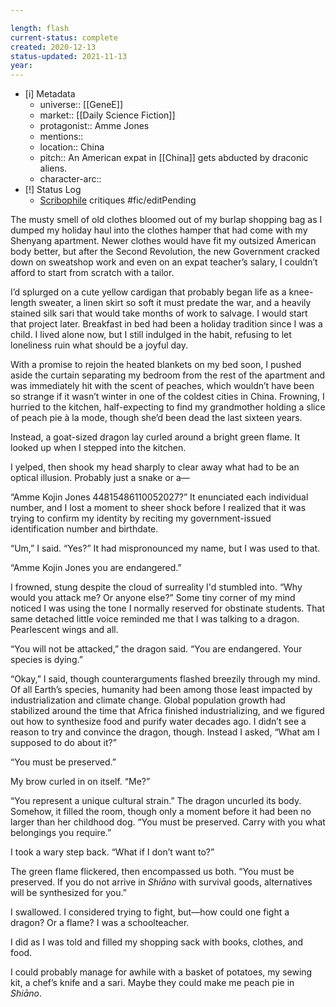 ```yaml
---

length: flash
current-status: complete
created: 2020-12-13
status-updated: 2021-11-13
year: 
---
```


- [i] Metadata
	- universe:: [[GeneE]]
	- market:: [[Daily Science Fiction]]
	- protagonist:: Amme Jones
	- mentions::
	- location:: China
	- pitch:: An American expat in [[China]] gets abducted by draconic aliens.
	- character-arc::
- [!] Status Log
	- [Scribophile](https://www.scribophile.com/authors/eleanor-cully/works/the-peach-dragon) critiques #fic/editPending


The musty smell of old clothes bloomed out of my burlap shopping bag as I dumped my holiday haul into the clothes hamper that had come with my Shenyang apartment. Newer clothes would have fit my outsized American body better, but after the Second Revolution, the new Government cracked down on sweatshop work and even on an expat teacher’s salary, I couldn’t afford to start from scratch with a tailor. 

I’d splurged on a cute yellow cardigan that probably began life as a knee-length sweater, a linen skirt so soft it must predate the war, and a heavily stained silk sari that would take months of work to salvage. I would start that project later. Breakfast in bed had been a holiday tradition since I was a child. I lived alone now, but I still indulged in the habit, refusing to let loneliness ruin what should be a joyful day. 

With a promise to rejoin the heated blankets on my bed soon, I pushed aside the curtain separating my bedroom from the rest of the apartment and was immediately hit with the scent of peaches, which wouldn’t have been so strange if it wasn’t winter in one of the coldest cities in China. Frowning, I hurried to the kitchen, half-expecting to find my grandmother holding a slice of peach pie à la mode, though she’d been dead the last sixteen years. 

Instead, a goat-sized dragon lay curled around a bright green flame. It looked up when I stepped into the kitchen. 

I yelped, then shook my head sharply to clear away what had to be an optical illusion. Probably just a snake or a—

“Amme Kojin Jones 44815486110052027?” It enunciated each individual number, and I lost a moment to sheer shock before I realized that it was trying to confirm my identity by reciting my government-issued identification number and birthdate. 

“Um,” I said. “Yes?” It had mispronounced my name, but I was used to that. 

“Amme Kojin Jones you are endangered.” 

I frowned, stung despite the cloud of surreality I'd stumbled into. “Why would you attack me? Or anyone else?” Some tiny corner of my mind noticed I was using the tone I normally reserved for obstinate students. That same detached little voice reminded me that I was talking to a dragon. Pearlescent wings and all.  

“You will not be attacked,” the dragon said. “You are endangered. Your species is dying.” 

“Okay,” I said, though counterarguments flashed breezily through my mind. Of all Earth’s species, humanity had been among those least impacted by industrialization and climate change. Global population growth had stabilized around the time that Africa finished industrializing, and we figured out how to synthesize food and purify water decades ago. I didn’t see a reason to try and convince the dragon, though. Instead I asked, “What am I supposed to do about it?” 

“You must be preserved.” 

My brow curled in on itself. “Me?” 

“You represent a unique cultural strain.” The dragon uncurled its body. Somehow, it filled the room, though only a moment before it had been no larger than her childhood dog. “You must be preserved. Carry with you what belongings you require.” 

I took a wary step back. “What if I don’t want to?” 

The green flame flickered, then encompassed us both. “You must be preserved. If you do not arrive in *Shiāno* with survival goods, alternatives will be synthesized for you.” 

I swallowed. I considered trying to fight, but—how could one fight a dragon? Or a flame? I was a schoolteacher. 

I did as I was told and filled my shopping sack with books, clothes, and food. 

I could probably manage for awhile with a basket of potatoes, my sewing kit, a chef’s knife and a sari. Maybe they could make me peach pie in *Shiāno*. 


